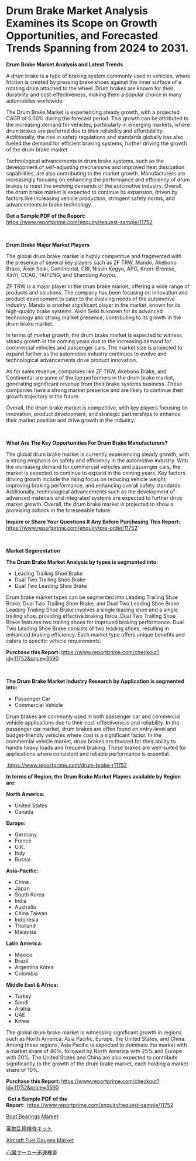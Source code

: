 <p><h1>Drum Brake Market Analysis Examines its Scope on Growth Opportunities, and Forecasted Trends Spanning from 2024 to 2031.</h1></p><p><strong>Drum Brake Market Analysis and Latest Trends</strong></p>
<p><p>A drum brake is a type of braking system commonly used in vehicles, where friction is created by pressing brake shoes against the inner surface of a rotating drum attached to the wheel. Drum brakes are known for their durability and cost-effectiveness, making them a popular choice in many automobiles worldwide.</p><p>The Drum Brake Market is experiencing steady growth, with a projected CAGR of 5.00% during the forecast period. This growth can be attributed to the increasing demand for vehicles, particularly in emerging markets, where drum brakes are preferred due to their reliability and affordability. Additionally, the rise in safety regulations and standards globally has also fueled the demand for efficient braking systems, further driving the growth of the drum brake market.</p><p>Technological advancements in drum brake systems, such as the development of self-adjusting mechanisms and improved heat dissipation capabilities, are also contributing to the market growth. Manufacturers are increasingly focusing on enhancing the performance and efficiency of drum brakes to meet the evolving demands of the automotive industry. Overall, the drum brake market is expected to continue its expansion, driven by factors like increasing vehicle production, stringent safety norms, and advancements in brake technology.</p></p>
<p><strong>Get a Sample PDF of the Report:&nbsp;</strong> <a href="https://www.reportprime.com/enquiry/request-sample/11752">https://www.reportprime.com/enquiry/request-sample/11752</a></p>
<p>&nbsp;</p>
<p><strong>Drum Brake Major Market Players</strong></p>
<p><p>The global drum brake market is highly competitive and fragmented with the presence of several key players such as ZF TRW, Mando, Akebono Brake, Aisin Seiki, Continental, CBI, Nissin Kogyo, APG, Knorr-Bremse, XinYi, CCAG, TAIFENG, and Shandong Aoyou.</p><p>ZF TRW is a major player in the drum brake market, offering a wide range of products and solutions. The company has been focusing on innovation and product development to cater to the evolving needs of the automotive industry. Mando is another significant player in the market, known for its high-quality brake systems. Aisin Seiki is known for its advanced technology and strong market presence, contributing to its growth in the drum brake market.</p><p>In terms of market growth, the drum brake market is expected to witness steady growth in the coming years due to the increasing demand for commercial vehicles and passenger cars. The market size is projected to expand further as the automotive industry continues to evolve and technological advancements drive product innovation.</p><p>As for sales revenue, companies like ZF TRW, Akebono Brake, and Continental are some of the top performers in the drum brake market, generating significant revenue from their brake systems business. These companies have a strong market presence and are likely to continue their growth trajectory in the future.</p><p>Overall, the drum brake market is competitive, with key players focusing on innovation, product development, and strategic partnerships to enhance their market position and drive growth in the industry.</p></p>
<p>&nbsp;</p>
<p><strong>What Are The Key Opportunities For Drum Brake Manufacturers?</strong></p>
<p><p>The global drum brake market is currently experiencing steady growth, with a strong emphasis on safety and efficiency in the automotive industry. With the increasing demand for commercial vehicles and passenger cars, the market is expected to continue to expand in the coming years. Key factors driving growth include the rising focus on reducing vehicle weight, improving braking performance, and enhancing overall safety standards. Additionally, technological advancements such as the development of advanced materials and integrated systems are expected to further drive market growth. Overall, the drum brake market is projected to show a promising outlook in the foreseeable future.</p></p>
<p><strong>Inquire or Share Your Questions If Any Before Purchasing This Report:</strong> <a href="https://www.reportprime.com/enquiry/pre-order/11752">https://www.reportprime.com/enquiry/pre-order/11752</a></p>
<p>&nbsp;</p>
<p><strong>Market Segmentation</strong></p>
<p><strong>The Drum Brake Market Analysis by types is segmented into:</strong></p>
<p><ul><li>Leading Trailing Shoe Brake</li><li>Dual Two Trailing Shoe Brake</li><li>Dual Two Leading Shoe Brake</li></ul></p>
<p><p>Drum brake market types can be segmented into Leading Trailing Shoe Brake, Dual Two Trailing Shoe Brake, and Dual Two Leading Shoe Brake. Leading Trailing Shoe Brake involves a single leading shoe and a single trailing shoe, providing effective braking force. Dual Two Trailing Shoe Brake features two trailing shoes for improved braking performance. Dual Two Leading Shoe Brake consists of two leading shoes, resulting in enhanced braking efficiency. Each market type offers unique benefits and caters to specific vehicle requirements.</p></p>
<p><strong>Purchase this Report:&nbsp;</strong><a href="https://www.reportprime.com/checkout?id=11752&price=3590">https://www.reportprime.com/checkout?id=11752&price=3590</a></p>
<p>&nbsp;</p>
<p><strong>The Drum Brake Market Industry Research by Application is segmented into:</strong></p>
<p><ul><li>Passenger Car</li><li>Commercial Vehicle</li></ul></p>
<p><p>Drum brakes are commonly used in both passenger car and commercial vehicle applications due to their cost-effectiveness and reliability. In the passenger car market, drum brakes are often found on entry-level and budget-friendly vehicles where cost is a significant factor. In the commercial vehicle market, drum brakes are favored for their ability to handle heavy loads and frequent braking. These brakes are well-suited for applications where consistent and reliable performance is essential.</p></p>
<p><a href="https://www.reportprime.com/drum-brake-r11752">&nbsp;https://www.reportprime.com/drum-brake-r11752</a></p>
<p><strong>In terms of Region, the Drum Brake Market Players available by Region are:</strong></p>
<p>
    <p> <strong> North America: </strong>
        <ul>
            <li>United States</li>
            <li>Canada</li>
        </ul>
        </p> 
    <p> <strong> Europe: </strong>
        <ul>
            <li>Germany</li>
            <li>France</li>
            <li>U.K.</li>
            <li>Italy</li>
            <li>Russia</li>
        </ul>
        </p> 
    <p> <strong> Asia-Pacific: </strong>
        <ul>
            <li>China</li>
            <li>Japan</li>
            <li>South Korea</li>
            <li>India</li>
            <li>Australia</li>
            <li>China Taiwan</li>
            <li>Indonesia</li>
            <li>Thailand</li>
            <li>Malaysia</li>
        </ul>
        </p> 
    <p> <strong> Latin America: </strong>
        <ul>
            <li>Mexico</li>
            <li>Brazil</li>
            <li>Argentina Korea</li>
            <li>Colombia</li>
        </ul>
        </p> 
    <p> <strong> Middle East & Africa: </strong>
        <ul>
            <li>Turkey</li>
            <li>Saudi</li>
            <li>Arabia</li>
            <li>UAE</li>
            <li>Korea</li>
        </ul>
    </p>
    </p>
<p><p>The global drum brake market is witnessing significant growth in regions such as North America, Asia Pacific, Europe, the United States, and China. Among these regions, Asia Pacific is expected to dominate the market with a market share of 40%, followed by North America with 25% and Europe with 20%. The United States and China are also expected to contribute significantly to the growth of the drum brake market, each holding a market share of 10%.</p></p>
<p><strong>Purchase this Report: </strong><a href="https://www.reportprime.com/checkout?id=11752&price=3590">https://www.reportprime.com/checkout?id=11752&price=3590</a></p>
<p>&nbsp;<strong>Get a Sample PDF of the Report:&nbsp;&nbsp;</strong><a href="https://www.reportprime.com/enquiry/request-sample/11752">https://www.reportprime.com/enquiry/request-sample/11752</a></p>
<p><strong></strong></p>
<p><p><a href="https://github.com/singletonthaxterkelliehr2df/Market-Research-Report-List-2/blob/main/boat-bearings-market.md">Boat Bearings Market</a></p><p><a href="https://github.com/LenoraKris2023/Market-Research-Report-List-1/blob/main/799339869467.md">薬物乱用検査キット</a></p><p><a href="https://github.com/kufem1/Market-Research-Report-List-2/blob/main/aircraft-fuel-gauges-market.md">Aircraft Fuel Gauges Market</a></p><p><a href="https://github.com/VernieBarton2023/Market-Research-Report-List-1/blob/main/433794469468.md">心臓マーカー迅速検査</a></p></p>